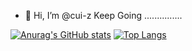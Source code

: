 - 👋 Hi, I’m @cui-z
Keep Going ...............




[![Anurag's GitHub stats](https://github-readme-stats.vercel.app/api?username=cui-z)](https://github.com/anuraghazra/github-readme-stats)
[![Top Langs](https://github-readme-stats.vercel.app/api/top-langs/?username=anuraghazra&layout=compact)](https://github.com/anuraghazra/github-readme-stats)
